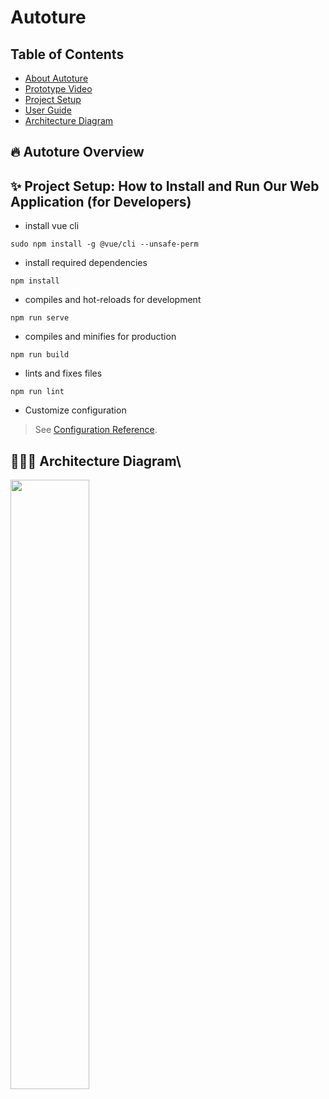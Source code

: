 # Autoture

## Table of Contents
* [About Autoture]()
* [Prototype Video]()
* [Project Setup]()
* [User Guide]()
* [Architecture Diagram]()

## 🔥 Autoture Overview

## ✨ Project Setup: How to Install and Run Our Web Application (for Developers)
* install vue cli
```
sudo npm install -g @vue/cli --unsafe-perm
```
* install required dependencies 

```
npm install
```

* compiles and hot-reloads for development
```
npm run serve
```

* compiles and minifies for production
```
npm run build
```

* lints and fixes files
```
npm run lint
```

* Customize configuration
> See [Configuration Reference](https://cli.vuejs.org/config/).

## 🧑🏻‍💻 Architecture Diagram\
<img src="https://i.ibb.co/xsy1d81/Blank-diagram-GCP-horizontal-framework-7.png" align="left" width="50%" >

